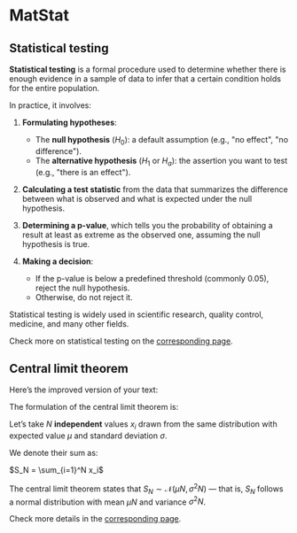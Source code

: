 # MatStat

## Statistical testing

**Statistical testing** is a formal procedure used to determine whether there is enough evidence in a sample of data to infer that a certain condition holds for the entire population.

In practice, it involves:

1. **Formulating hypotheses**:

   * The **null hypothesis** ($H_0$): a default assumption (e.g., "no effect", "no difference").
   * The **alternative hypothesis** ($H_1$ or $H_a$): the assertion you want to test (e.g., "there is an effect").

2. **Calculating a test statistic** from the data that summarizes the difference between what is observed and what is expected under the null hypothesis.

3. **Determining a p-value**, which tells you the probability of obtaining a result at least as extreme as the observed one, assuming the null hypothesis is true.

4. **Making a decision**:

   * If the p-value is below a predefined threshold (commonly 0.05), reject the null hypothesis.
   * Otherwise, do not reject it.

Statistical testing is widely used in scientific research, quality control, medicine, and many other fields.

Check more on statistical testing on the [corresponding page](mat_stat/stat_testing.ipynb).

## Central limit theorem

Here’s the improved version of your text:

The formulation of the central limit theorem is:

Let’s take $N$ **independent** values $x_i$ drawn from the same distribution with expected value $\mu$ and standard deviation $\sigma$.

We denote their sum as:

$S_N = \sum_{i=1}^N x_i$

The central limit theorem states that $S_N \sim \mathcal{N}(\mu N, \sigma^2 N)$ — that is, $S_N$ follows a normal distribution with mean $\mu N$ and variance $\sigma^2 N$.

Check more details in the [corresponding page](mat_stat/cent_limit_theorem.ipynb).

